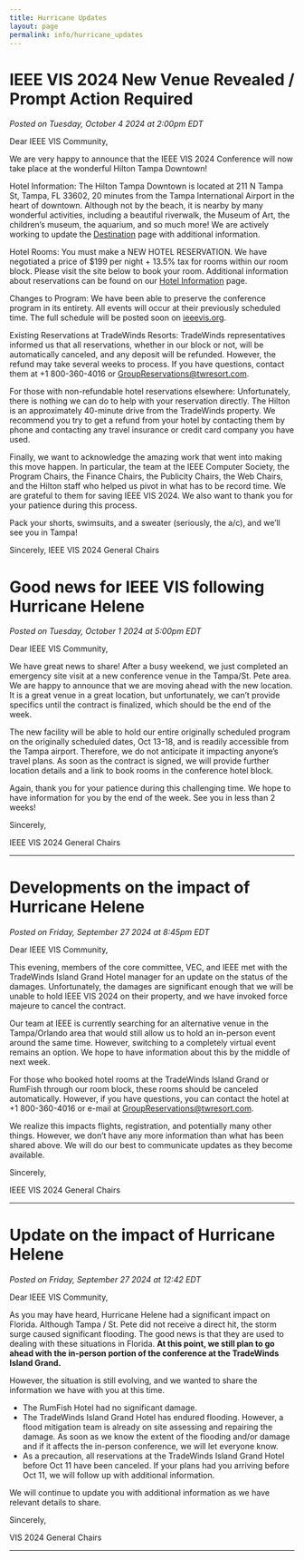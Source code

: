 ```yaml
---
title: Hurricane Updates
layout: page
permalink: info/hurricane_updates
---
```


# IEEE VIS 2024 New Venue Revealed / Prompt Action Required

*Posted on Tuesday, October 4 2024 at 2:00pm EDT*


Dear IEEE VIS Community,

We are very happy to announce that the IEEE VIS 2024 Conference will now take place at the wonderful Hilton Tampa Downtown! 

Hotel Information: The Hilton Tampa Downtown is located at 211 N Tampa St, Tampa, FL 33602, 20 minutes from the Tampa International Airport in the heart of downtown. Although not by the beach, it is nearby by many wonderful activities, including a beautiful riverwalk, the Museum of Art, the children’s museum, the aquarium, and so much more! We are actively working to update the [Destination](/destination) page with additional information.

Hotel Rooms: You must make a NEW HOTEL RESERVATION. We have negotiated a price of $199 per night + 13.5% tax for rooms within our room block. Please visit the site below to book your room. Additional information about reservations can be found on our [Hotel Information](/info/registration/hotel-information) page.

<URL HERE>

Changes to Program: We have been able to preserve the conference program in its entirety. All events will occur at their previously scheduled time. The full schedule will be posted soon on [ieeevis.org](https://ieeevis.org).

Existing Reservations at TradeWinds Resorts: TradeWinds representatives informed us that all reservations, whether in our block or not, will be automatically canceled, and any deposit will be refunded. However, the refund may take several weeks to process. If you have questions, contact them at +1 800-360-4016 or GroupReservations@twresort.com.

For those with non-refundable hotel reservations elsewhere: Unfortunately, there is nothing we can do to help with your reservation directly. The Hilton is an approximately 40-minute drive from the TradeWinds property. We recommend you try to get a refund from your hotel by contacting them by phone and contacting any travel insurance or credit card company you have used.

Finally, we want to acknowledge the amazing work that went into making this move happen. In particular, the team at the IEEE Computer Society, the Program Chairs, the Finance Chairs, the Publicity Chairs, the Web Chairs, and the Hilton staff who helped us pivot in what has to be record time. We are grateful to them for saving IEEE VIS 2024. We also want to thank you for your patience during this process.

Pack your shorts, swimsuits, and a sweater (seriously, the a/c), and we’ll see you in Tampa!

Sincerely,
IEEE VIS 2024 General Chairs



# Good news for IEEE VIS following Hurricane Helene

*Posted on Tuesday, October 1 2024 at 5:00pm EDT*


Dear IEEE VIS Community,

We have great news to share! After a busy weekend, we just completed an emergency site visit at a new conference venue in the Tampa/St. Pete area. We are happy to announce that we are moving ahead with the new location. It is a great venue in a great location, but unfortunately, we can’t provide specifics until the contract is finalized, which should be the end of the week.

The new facility will be able to hold our entire originally scheduled program on the originally scheduled dates, Oct 13-18, and is readily accessible from the Tampa airport. Therefore, we do not anticipate it impacting anyone’s travel plans. As soon as the contract is signed, we will provide further location details and a link to book rooms in the conference hotel block.

Again, thank you for your patience during this challenging time. We hope to have information for you by the end of the week.
See you in less than 2 weeks!

Sincerely,

IEEE VIS 2024 General Chairs


<hr />

# Developments on the impact of Hurricane Helene

*Posted on Friday, September 27 2024 at 8:45pm EDT*


Dear IEEE VIS Community,


This evening, members of the core committee, VEC, and IEEE met with the TradeWinds Island Grand Hotel manager for an update on the status of the damages. Unfortunately, the damages are significant enough that we will be unable to hold IEEE VIS 2024 on their property, and we have invoked force majeure to cancel the contract.



Our team at IEEE is currently searching for an alternative venue in the Tampa/Orlando area that would still allow us to hold an in-person event around the same time. However, switching to a completely virtual event remains an option. We hope to have information about this by the middle of next week.



For those who booked hotel rooms at the TradeWinds Island Grand or RumFish through our room block, these rooms should be canceled automatically. However, if you have questions, you can contact the hotel at +1 800-360-4016 or e-mail at GroupReservations@twresort.com.



We realize this impacts flights, registration, and potentially many other things. However, we don’t have any more information than what has been shared above. We will do our best to communicate updates as they become available.



Sincerely,

IEEE VIS 2024 General Chairs


<hr />

# Update on the impact of Hurricane Helene

*Posted on Friday, September 27 2024 at 12:42 EDT*

Dear IEEE VIS Community,

As you may have heard, Hurricane Helene had a significant impact on Florida. Although Tampa / St. Pete did not receive a direct hit, the storm surge caused significant flooding. The good news is that they are used to dealing with these situations in Florida.
**At this point, we still plan to go ahead with the in-person portion of the conference at the TradeWinds Island Grand.**

However, the situation is still evolving, and we wanted to share the information we have with you at this time.
- The RumFish Hotel had no significant damage.
- The TradeWinds Island Grand Hotel has endured flooding. However, a flood mitigation team is already on site assessing and repairing the damage. As soon as we know the extent of the flooding and/or damage and if it affects the in-person conference, we will let everyone know.
- As a precaution, all reservations at the TradeWinds Island Grand Hotel before Oct 11 have been canceled. If your plans had you arriving before Oct 11, we will follow up with additional information.

We will continue to update you with additional information as we have relevant details to share.

Sincerely,

VIS 2024 General Chairs

<hr />
